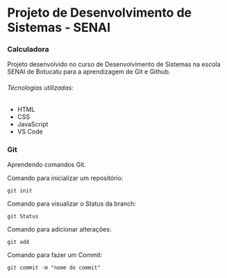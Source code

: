 # Projeto de Desenvolvimento de Sistemas - SENAI 

### Calculadora

Projeto desenvolvido no curso de Desenvolvimento de Sistemas na escola SENAI de Botucatu para a aprendizagem de Git e Github.

###### Técnologias utilizadas:
- HTML
- CSS
- JavaScript
- VS Code 

### Git
Aprendendo comandos Git.

Comando para inicializar um repositório:
```
git init
```
Comando para visualizar o Status da branch:
```
git Status
```
Comando para adicionar alterações:
```
git add
```
Comando para fazer um Commit:
```
git commit -m "nome do commit"
```